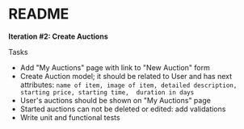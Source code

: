 # README

**Iteration #2: Create Auctions** 

Tasks

* Add "My Auctions" page with link to "New Auction" form
* Create Auction model; it should be related to User and has next attributes:
`name of item, image of item, detailed description, starting price, starting time, 
duration in days`
* User's auctions should be shown on "My Auctions" page 
* Started auctions can not be deleted or edited: add validations 
* Write unit and functional tests